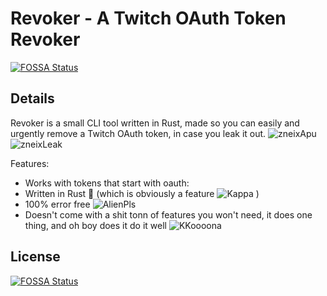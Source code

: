 # Revoker - A Twitch OAuth Token Revoker
[![FOSSA Status](https://app.fossa.com/api/projects/git%2Bgithub.com%2Ftreuks%2Frevoker.svg?type=shield)](https://app.fossa.com/projects/git%2Bgithub.com%2Ftreuks%2Frevoker?ref=badge_shield)

## Details

Revoker is a small CLI tool written in Rust, made so you can easily and urgently remove a Twitch OAuth token, in case you leak it out. ![zneixApu](https://static-cdn.jtvnw.net/emoticons/v2/306464464/static/light/1.0) ![zneixLeak](https://static-cdn.jtvnw.net/emoticons/v2/306465249/static/light/1.0)



Features:

* Works with tokens that start with oauth:
* Written in Rust 🦀 (which is obviously a feature ![Kappa](https://static-cdn.jtvnw.net/emoticons/v2/25/default/dark/1.0) )
* 100% error free ![AlienPls](https://cdn.betterttv.net/emote/5805580c3d506fea7ee357d6/1x)
* Doesn't come with a shit tonn of features you won't need, it does one thing, and oh boy does it do it well ![KKoooona](https://cdn.frankerfacez.com/emote/164405/1)


## License
[![FOSSA Status](https://app.fossa.com/api/projects/git%2Bgithub.com%2Ftreuks%2Frevoker.svg?type=large)](https://app.fossa.com/projects/git%2Bgithub.com%2Ftreuks%2Frevoker?ref=badge_large)
